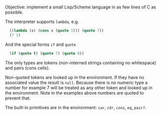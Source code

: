 Objective: implement a small Lisp/Scheme language in as few lines of C as
possible.

The interpreter supports `lambda`, e.g.

```lisp
  ((lambda (x) (cons x (quote 1))) (quote 7))
  (7 1)
```

And the special forms `if` and `quote`

```lisp
  (if (quote t) (quote 7) (quote 0))
```

The only types are tokens (non-interned strings containing no whitespace)
and pairs (cons cells).

Non-quoted tokens are looked up in the environment. If they have no associated
value the result is `null`. Because there is no numeric type a number for
example 7 will be treated as any other token and looked up in the environment.
Note in the examples above numbers are quoted to prevent that.

The built-in primitives are in the environment: `car`, `cdr`, `cons`, `eq`,
`pair?`.

